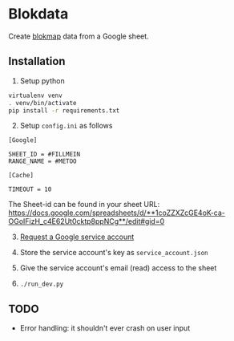 # Blokdata

Create [blokmap](https://github.com/zeuswpi/blokmap) data from a Google sheet.

## Installation

1. Setup python

```bash
virtualenv venv
. venv/bin/activate
pip install -r requirements.txt
```

2. Setup `config.ini` as follows
```
[Google]

SHEET_ID = #FILLMEIN
RANGE_NAME = #METOO

[Cache]

TIMEOUT = 10
```

The Sheet-id can be found in your sheet URL: https://docs.google.com/spreadsheets/d/**1coZZXZcGE4oK-ca-OGoIFizH_c4E62Ut0cktp8ppNCg**/edit#gid=0

3. [Request a Google service account](https://console.cloud.google.com/iam-admin/serviceaccounts)

4. Store the service account's key as `service_account.json`

5. Give the service account's email (read) access to the sheet

6. `./run_dev.py`

## TODO

- Error handling: it shouldn't ever crash on user input
